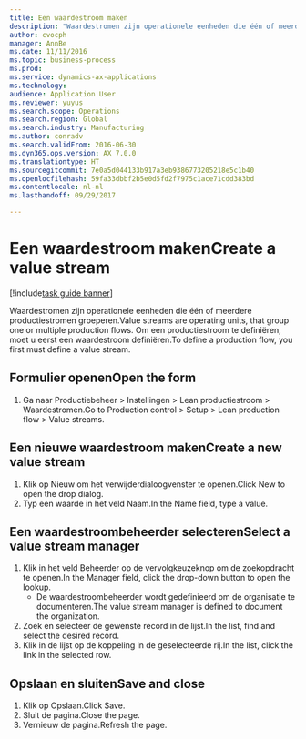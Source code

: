 ```yaml
--- 
title: Een waardestroom maken
description: "Waardestromen zijn operationele eenheden die één of meerdere productiestromen groeperen."
author: cvocph
manager: AnnBe
ms.date: 11/11/2016
ms.topic: business-process
ms.prod: 
ms.service: dynamics-ax-applications
ms.technology: 
audience: Application User
ms.reviewer: yuyus
ms.search.scope: Operations
ms.search.region: Global
ms.search.industry: Manufacturing
ms.author: conradv
ms.search.validFrom: 2016-06-30
ms.dyn365.ops.version: AX 7.0.0
ms.translationtype: HT
ms.sourcegitcommit: 7e0a5d044133b917a3eb9386773205218e5c1b40
ms.openlocfilehash: 59fa33dbbf2b5e0d5fd2f7975c1ace71cdd383bd
ms.contentlocale: nl-nl
ms.lasthandoff: 09/29/2017

---
```

# <a name="create-a-value-stream"></a><span data-ttu-id="ab1c7-103">Een waardestroom maken</span><span class="sxs-lookup"><span data-stu-id="ab1c7-103">Create a value stream</span></span>

[!include[task guide banner](../../includes/task-guide-banner.md)]

<span data-ttu-id="ab1c7-104">Waardestromen zijn operationele eenheden die één of meerdere productiestromen groeperen.</span><span class="sxs-lookup"><span data-stu-id="ab1c7-104">Value streams are operating units, that group one or multiple production flows.</span></span> <span data-ttu-id="ab1c7-105">Om een productiestroom te definiëren, moet u eerst een waardestroom definiëren.</span><span class="sxs-lookup"><span data-stu-id="ab1c7-105">To define a production flow, you first must define a value stream.</span></span>


## <a name="open-the-form"></a><span data-ttu-id="ab1c7-106">Formulier openen</span><span class="sxs-lookup"><span data-stu-id="ab1c7-106">Open the form</span></span>
1. <span data-ttu-id="ab1c7-107">Ga naar Productiebeheer > Instellingen > Lean productiestroom > Waardestromen.</span><span class="sxs-lookup"><span data-stu-id="ab1c7-107">Go to Production control > Setup > Lean production flow > Value streams.</span></span>

## <a name="create-a-new-value-stream"></a><span data-ttu-id="ab1c7-108">Een nieuwe waardestroom maken</span><span class="sxs-lookup"><span data-stu-id="ab1c7-108">Create a new value stream</span></span>
1. <span data-ttu-id="ab1c7-109">Klik op Nieuw om het verwijderdialoogvenster te openen.</span><span class="sxs-lookup"><span data-stu-id="ab1c7-109">Click New to open the drop dialog.</span></span>
2. <span data-ttu-id="ab1c7-110">Typ een waarde in het veld Naam.</span><span class="sxs-lookup"><span data-stu-id="ab1c7-110">In the Name field, type a value.</span></span>

## <a name="select-a-value-stream-manager"></a><span data-ttu-id="ab1c7-111">Een waardestroombeheerder selecteren</span><span class="sxs-lookup"><span data-stu-id="ab1c7-111">Select a value stream manager</span></span>
1. <span data-ttu-id="ab1c7-112">Klik in het veld Beheerder op de vervolgkeuzeknop om de zoekopdracht te openen.</span><span class="sxs-lookup"><span data-stu-id="ab1c7-112">In the Manager field, click the drop-down button to open the lookup.</span></span>
    * <span data-ttu-id="ab1c7-113">De waardestroombeheerder wordt gedefinieerd om de organisatie te documenteren.</span><span class="sxs-lookup"><span data-stu-id="ab1c7-113">The value stream manager is defined to document the organization.</span></span>  
2. <span data-ttu-id="ab1c7-114">Zoek en selecteer de gewenste record in de lijst.</span><span class="sxs-lookup"><span data-stu-id="ab1c7-114">In the list, find and select the desired record.</span></span>
3. <span data-ttu-id="ab1c7-115">Klik in de lijst op de koppeling in de geselecteerde rij.</span><span class="sxs-lookup"><span data-stu-id="ab1c7-115">In the list, click the link in the selected row.</span></span>

## <a name="save-and-close"></a><span data-ttu-id="ab1c7-116">Opslaan en sluiten</span><span class="sxs-lookup"><span data-stu-id="ab1c7-116">Save and close</span></span>
1. <span data-ttu-id="ab1c7-117">Klik op Opslaan.</span><span class="sxs-lookup"><span data-stu-id="ab1c7-117">Click Save.</span></span>
2. <span data-ttu-id="ab1c7-118">Sluit de pagina.</span><span class="sxs-lookup"><span data-stu-id="ab1c7-118">Close the page.</span></span>
3. <span data-ttu-id="ab1c7-119">Vernieuw de pagina.</span><span class="sxs-lookup"><span data-stu-id="ab1c7-119">Refresh the page.</span></span>


